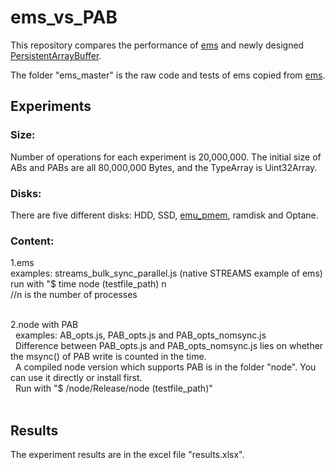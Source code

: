 # ems_vs_PAB

This repository compares the performance of [ems](https://www.npmjs.com/package/ems) and newly designed [PersistentArrayBuffer](https://github.com/how759/quicklake-js/blob/master/src/pab_doc.md).

The folder "ems_master" is the raw code and tests of ems copied from  [ems](https://github.com/SyntheticSemantics/ems).

## Experiments

### Size:
  Number of operations for each experiment is 20,000,000. 
  The initial size of ABs and PABs are all 80,000,000 Bytes, and the TypeArray is Uint32Array.
	
### Disks:
  There are five different disks: HDD, SSD, [emu_pmem](http://pmem.io/2016/02/22/pm-emulation.html), ramdisk and Optane.

### Content:
1.ems <br>
examples: streams_bulk_sync_parallel.js (native STREAMS example of ems) <br>
run with "$ time node (testfile_path) n  <br> 
//n is the number of processes <br>  

2.node with PAB <br>  
examples: AB_opts.js, PAB_opts.js and PAB_opts_nomsync.js <br>  
Difference between PAB_opts.js and PAB_opts_nomsync.js lies on whether the msync() of PAB write is counted in the time. <br>  
A compiled node version which supports PAB is in the folder "node". You can use it directly or install first. <br>  
Run with "$ /node/Release/node (testfile_path)" <br>  

## Results
The experiment results are in the excel file "results.xlsx".
